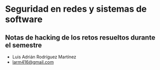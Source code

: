 # Seguridad en redes y sistemas de software 

## Notas de hacking de los retos resueltos durante el semestre 

- Luis Adrián Rodríguez Martínez 
- larm416@gmail.com 